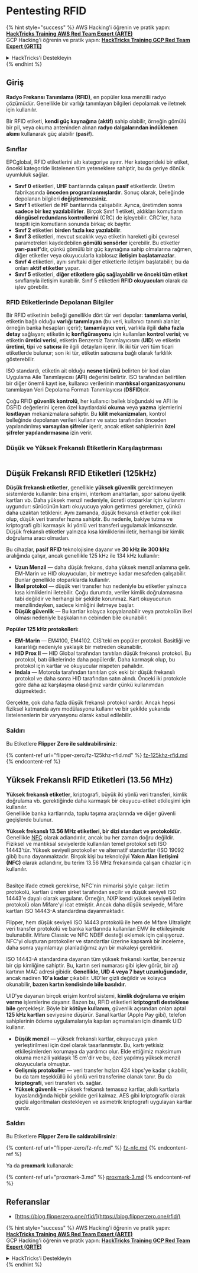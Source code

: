 # Pentesting RFID

{% hint style="success" %}
AWS Hacking'i öğrenin ve pratik yapın:<img src="/.gitbook/assets/arte.png" alt="" data-size="line">[**HackTricks Training AWS Red Team Expert (ARTE)**](https://training.hacktricks.xyz/courses/arte)<img src="/.gitbook/assets/arte.png" alt="" data-size="line">\
GCP Hacking'i öğrenin ve pratik yapın: <img src="/.gitbook/assets/grte.png" alt="" data-size="line">[**HackTricks Training GCP Red Team Expert (GRTE)**<img src="/.gitbook/assets/grte.png" alt="" data-size="line">](https://training.hacktricks.xyz/courses/grte)

<details>

<summary>HackTricks'i Destekleyin</summary>

* [**abonelik planlarını**](https://github.com/sponsors/carlospolop) kontrol edin!
* **💬 [**Discord grubuna**](https://discord.gg/hRep4RUj7f) veya [**telegram grubuna**](https://t.me/peass) katılın ya da **Twitter**'da **bizi takip edin** 🐦 [**@hacktricks\_live**](https://twitter.com/hacktricks\_live)**.**
* **Hacking ipuçlarını paylaşmak için** [**HackTricks**](https://github.com/carlospolop/hacktricks) ve [**HackTricks Cloud**](https://github.com/carlospolop/hacktricks-cloud) github reposuna PR gönderin.

</details>
{% endhint %}

## Giriş

**Radyo Frekansı Tanımlama (RFID)**, en popüler kısa menzilli radyo çözümüdür. Genellikle bir varlığı tanımlayan bilgileri depolamak ve iletmek için kullanılır.

Bir RFID etiketi, **kendi güç kaynağına (aktif)** sahip olabilir, örneğin gömülü bir pil, veya okuma anteninden alınan **radyo dalgalarından indüklenen akımı** kullanarak güç alabilir (**pasif**).

### Sınıflar

EPCglobal, RFID etiketlerini altı kategoriye ayırır. Her kategorideki bir etiket, önceki kategoride listelenen tüm yeteneklere sahiptir, bu da geriye dönük uyumluluk sağlar.

* **Sınıf 0** etiketleri, **UHF** bantlarında çalışan **pasif** etiketlerdir. Üretim fabrikasında **önceden programlanmışlardır**. Sonuç olarak, belleğinde depolanan bilgileri **değiştiremezsiniz**.
* **Sınıf 1** etiketleri de **HF** bantlarında çalışabilir. Ayrıca, üretimden sonra **sadece bir kez yazılabilirler**. Birçok Sınıf 1 etiketi, aldıkları komutların **döngüsel redundans kontrollerini** (CRC) de işleyebilir. CRC'ler, hata tespiti için komutların sonunda birkaç ek bayttır.
* **Sınıf 2** etiketleri **birden fazla kez yazılabilir**.
* **Sınıf 3** etiketleri, mevcut sıcaklık veya etiketin hareketi gibi çevresel parametreleri kaydedebilen **gömülü sensörler** içerebilir. Bu etiketler **yarı-pasif**'dir, çünkü gömülü bir güç kaynağına sahip olmalarına rağmen, diğer etiketler veya okuyucularla kablosuz **iletişim başlatamazlar**.
* **Sınıf 4** etiketleri, aynı sınıftaki diğer etiketlerle iletişim başlatabilir, bu da onları **aktif etiketler** yapar.
* **Sınıf 5** etiketleri, **diğer etiketlere güç sağlayabilir ve önceki tüm etiket** sınıflarıyla iletişim kurabilir. Sınıf 5 etiketleri **RFID okuyucuları** olarak da işlev görebilir.

### RFID Etiketlerinde Depolanan Bilgiler

Bir RFID etiketinin belleği genellikle dört tür veri depolar: **tanımlama verisi**, etiketin bağlı olduğu **varlığı tanımlayan** (bu veri, kullanıcı tanımlı alanlar, örneğin banka hesapları içerir); **tamamlayıcı veri**, varlıkla ilgili **daha fazla** **detay** sağlayan; etiketin iç **konfigürasyonu** için kullanılan **kontrol verisi**; ve etiketin **üretici verisi**, etiketin Benzersiz Tanımlayıcısını (**UID**) ve etiketin **üretimi**, **tipi** ve **satıcısı** ile ilgili detayları içerir. İlk iki tür veri tüm ticari etiketlerde bulunur; son iki tür, etiketin satıcısına bağlı olarak farklılık gösterebilir.

ISO standardı, etiketin ait olduğu **nesne türünü** belirten bir kod olan Uygulama Aile Tanımlayıcısı (**AFI**) değerini belirtir. ISO tarafından belirtilen bir diğer önemli kayıt ise, kullanıcı verilerinin **mantıksal organizasyonunu** tanımlayan Veri Depolama Formatı Tanımlayıcısı (**DSFID**)dır.

Çoğu RFID **güvenlik kontrolü**, her kullanıcı bellek bloğundaki ve AFI ile DSFID değerlerini içeren özel kayıtlardaki **okuma** veya **yazma** işlemlerini **kısıtlayan** mekanizmalara sahiptir. Bu **kilit** **mekanizmaları**, kontrol belleğinde depolanan verileri kullanır ve satıcı tarafından önceden yapılandırılmış **varsayılan şifreler** içerir, ancak etiket sahiplerinin **özel şifreler yapılandırmasına** izin verir.

### Düşük ve Yüksek Frekanslı Etiketlerin Karşılaştırması

<figure><img src="../../.gitbook/assets/image (983).png" alt=""><figcaption></figcaption></figure>

## Düşük Frekanslı RFID Etiketleri (125kHz)

**Düşük frekanslı etiketler**, genellikle **yüksek güvenlik** gerektirmeyen sistemlerde kullanılır: bina erişimi, interkom anahtarları, spor salonu üyelik kartları vb. Daha yüksek menzil nedeniyle, ücretli otoparklar için kullanımı uygundur: sürücünün kartı okuyucuya yakın getirmesi gerekmez, çünkü daha uzaktan tetiklenir. Aynı zamanda, düşük frekanslı etiketler çok ilkel olup, düşük veri transfer hızına sahiptir. Bu nedenle, bakiye tutma ve kriptografi gibi karmaşık iki yönlü veri transferi uygulamak imkansızdır. Düşük frekanslı etiketler yalnızca kısa kimliklerini iletir, herhangi bir kimlik doğrulama aracı olmadan.

Bu cihazlar, **pasif** **RFID** teknolojisine dayanır ve **30 kHz ile 300 kHz** aralığında çalışır, ancak genellikle 125 kHz ile 134 kHz kullanılır:

* **Uzun Menzil** — daha düşük frekans, daha yüksek menzil anlamına gelir. EM-Marin ve HID okuyucuları, bir metreye kadar mesafeden çalışabilir. Bunlar genellikle otoparklarda kullanılır.
* **İlkel protokol** — düşük veri transfer hızı nedeniyle bu etiketler yalnızca kısa kimliklerini iletebilir. Çoğu durumda, veriler kimlik doğrulamasına tabi değildir ve herhangi bir şekilde korunmaz. Kart okuyucunun menzilindeyken, sadece kimliğini iletmeye başlar.
* **Düşük güvenlik** — Bu kartlar kolayca kopyalanabilir veya protokolün ilkel olması nedeniyle başkalarının cebinden bile okunabilir.

**Popüler 125 kHz protokolleri:**

* **EM-Marin** — EM4100, EM4102. CIS'teki en popüler protokol. Basitliği ve kararlılığı nedeniyle yaklaşık bir metreden okunabilir.
* **HID Prox II** — HID Global tarafından tanıtılan düşük frekanslı protokol. Bu protokol, batı ülkelerinde daha popülerdir. Daha karmaşık olup, bu protokol için kartlar ve okuyucular nispeten pahalıdır.
* **Indala** — Motorola tarafından tanıtılan çok eski bir düşük frekanslı protokol ve daha sonra HID tarafından satın alındı. Önceki iki protokole göre daha az karşılaşma olasılığınız vardır çünkü kullanımdan düşmektedir.

Gerçekte, çok daha fazla düşük frekanslı protokol vardır. Ancak hepsi fiziksel katmanda aynı modülasyonu kullanır ve bir şekilde yukarıda listelenenlerin bir varyasyonu olarak kabul edilebilir.

### Saldırı

Bu Etiketlere **Flipper Zero ile saldırabilirsiniz**:

{% content-ref url="flipper-zero/fz-125khz-rfid.md" %}
[fz-125khz-rfid.md](flipper-zero/fz-125khz-rfid.md)
{% endcontent-ref %}

## Yüksek Frekanslı RFID Etiketleri (13.56 MHz)

**Yüksek frekanslı etiketler**, kriptografi, büyük iki yönlü veri transferi, kimlik doğrulama vb. gerektiğinde daha karmaşık bir okuyucu-etiket etkileşimi için kullanılır.\
Genellikle banka kartlarında, toplu taşıma araçlarında ve diğer güvenli geçişlerde bulunur.

**Yüksek frekanslı 13.56 MHz etiketleri, bir dizi standart ve protokoldür**. Genellikle [NFC](https://nfc-forum.org/what-is-nfc/about-the-technology/) olarak adlandırılır, ancak bu her zaman doğru değildir. Fiziksel ve mantıksal seviyelerde kullanılan temel protokol seti ISO 14443'tür. Yüksek seviyeli protokoller ve alternatif standartlar (ISO 19092 gibi) buna dayanmaktadır. Birçok kişi bu teknolojiyi **Yakın Alan İletişimi (NFC)** olarak adlandırır, bu terim 13.56 MHz frekansında çalışan cihazlar için kullanılır.

<figure><img src="../../.gitbook/assets/image (930).png" alt=""><figcaption></figcaption></figure>

Basitçe ifade etmek gerekirse, NFC'nin mimarisi şöyle çalışır: iletim protokolü, kartları üreten şirket tarafından seçilir ve düşük seviyeli ISO 14443'e dayalı olarak uygulanır. Örneğin, NXP kendi yüksek seviyeli iletim protokolü olan Mifare'yi icat etmiştir. Ancak daha düşük seviyede, Mifare kartları ISO 14443-A standardına dayanmaktadır.

Flipper, hem düşük seviyeli ISO 14443 protokolü ile hem de Mifare Ultralight veri transfer protokolü ve banka kartlarında kullanılan EMV ile etkileşimde bulunabilir. Mifare Classic ve NFC NDEF desteği eklemek için çalışıyoruz. NFC'yi oluşturan protokoller ve standartlar üzerine kapsamlı bir inceleme, daha sonra yayınlamayı planladığımız ayrı bir makaleyi gerektirir.

ISO 14443-A standardına dayanan tüm yüksek frekanslı kartlar, benzersiz bir çip kimliğine sahiptir. Bu, kartın seri numarası gibi işlev görür, bir ağ kartının MAC adresi gibidir. **Genellikle, UID 4 veya 7 bayt uzunluğundadır**, ancak nadiren **10'a kadar** çıkabilir. UID'ler gizli değildir ve kolayca okunabilir, **bazen kartın kendisinde bile basılıdır**.

UID'ye dayanan birçok erişim kontrol sistemi, **kimlik doğrulama ve erişim verme** işlemlerine dayanır. Bazen bu, RFID etiketleri **kriptografi desteklese bile** gerçekleşir. Böyle bir **kötüye kullanım**, güvenlik açısından onları aptal **125 kHz kartları** seviyesine düşürür. Sanal kartlar (Apple Pay gibi), telefon sahiplerinin ödeme uygulamalarıyla kapıları açmamaları için dinamik UID kullanır.

* **Düşük menzil** — yüksek frekanslı kartlar, okuyucuya yakın yerleştirilmesi için özel olarak tasarlanmıştır. Bu, kartı yetkisiz etkileşimlerden korumaya da yardımcı olur. Elde ettiğimiz maksimum okuma menzili yaklaşık 15 cm'dir ve bu, özel yapılmış yüksek menzil okuyucularla olmuştur.
* **Gelişmiş protokoller** — veri transfer hızları 424 kbps'ye kadar çıkabilir, bu da tam teşekküllü iki yönlü veri transferine olanak tanır. Bu da **kriptografi**, veri transferi vb. sağlar.
* **Yüksek güvenlik** — yüksek frekanslı temassız kartlar, akıllı kartlarla kıyaslandığında hiçbir şekilde geri kalmaz. AES gibi kriptografik olarak güçlü algoritmaları destekleyen ve asimetrik kriptografi uygulayan kartlar vardır.

### Saldırı

Bu Etiketlere **Flipper Zero ile saldırabilirsiniz**:

{% content-ref url="flipper-zero/fz-nfc.md" %}
[fz-nfc.md](flipper-zero/fz-nfc.md)
{% endcontent-ref %}

Ya da **proxmark** kullanarak:

{% content-ref url="proxmark-3.md" %}
[proxmark-3.md](proxmark-3.md)
{% endcontent-ref %}

## Referanslar

* [https://blog.flipperzero.one/rfid/](https://blog.flipperzero.one/rfid/)

{% hint style="success" %}
AWS Hacking'i öğrenin ve pratik yapın:<img src="/.gitbook/assets/arte.png" alt="" data-size="line">[**HackTricks Training AWS Red Team Expert (ARTE)**](https://training.hacktricks.xyz/courses/arte)<img src="/.gitbook/assets/arte.png" alt="" data-size="line">\
GCP Hacking'i öğrenin ve pratik yapın: <img src="/.gitbook/assets/grte.png" alt="" data-size="line">[**HackTricks Training GCP Red Team Expert (GRTE)**<img src="/.gitbook/assets/grte.png" alt="" data-size="line">](https://training.hacktricks.xyz/courses/grte)

<details>

<summary>HackTricks'i Destekleyin</summary>

* [**abonelik planlarını**](https://github.com/sponsors/carlospolop) kontrol edin!
* **💬 [**Discord grubuna**](https://discord.gg/hRep4RUj7f) veya [**telegram grubuna**](https://t.me/peass) katılın ya da **Twitter**'da **bizi takip edin** 🐦 [**@hacktricks\_live**](https://twitter.com/hacktricks\_live)**.**
* **Hacking ipuçlarını paylaşmak için** [**HackTricks**](https://github.com/carlospolop/hacktricks) ve [**HackTricks Cloud**](https://github.com/carlospolop/hacktricks-cloud) github reposuna PR gönderin.

</details>
{% endhint %}

